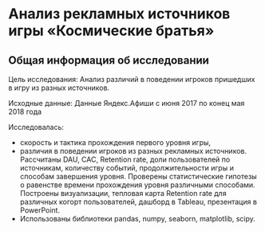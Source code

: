 # Анализ рекламных источников игры «Космические братья»
## Общая информация об исследовании

Цель исследования:
 Анализ различий в поведении игроков пришедших в игру из разных источников.

Исходные данные: 
Данные Яндекс.Афиши с июня 2017 по конец мая 2018 года


Исследовалась:
- скорость и тактика прохождения первого уровня игры, 
- различия в поведении игроков из разных рекламных источников. 
Рассчитаны DAU, CAC, Retention rate, доли пользователей по источникам, количеству событий, продолжительности игры  и способам завершения уровня. 
Проверены статистические гипотезы о равенстве времени прохождения уровня различными способами. 
Построены визуализации, тепловая карта Retention rate для различных когорт пользователей, дашборд в Tableau, презентация в PowerPoint. 
- Использованы библиотеки pandas, numpy, seaborn, matplotlib, scipy.
